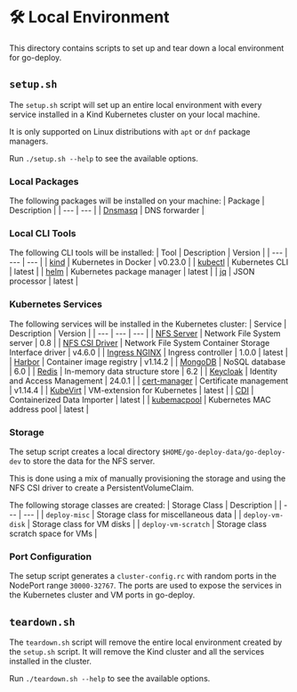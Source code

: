 # 🛠️ Local Environment

This directory contains scripts to set up and tear down a local environment for go-deploy.

## `setup.sh`

The `setup.sh` script will set up an entire local environment with every service installed in a Kind Kubernetes cluster on your local machine.

It is only supported on Linux distributions with `apt` or `dnf` package managers.

Run `./setup.sh --help` to see the available options.

### Local Packages
The following packages will be installed on your machine:
| Package | Description |
| --- | --- |
| [Dnsmasq](http://www.thekelleys.org.uk/dnsmasq/doc.html) | DNS forwarder |

### Local CLI Tools
The following CLI tools will be installed:
| Tool | Description | Version |
| --- | --- | --- |
| [kind](https://kind.sigs.k8s.io/) | Kubernetes in Docker | v0.23.0  |
| [kubectl](https://kubernetes.io/docs/reference/kubectl/overview/) | Kubernetes CLI | latest |
| [helm](https://helm.sh/) | Kubernetes package manager | latest |
| [jq](https://stedolan.github.io/jq/) | JSON processor | latest |

### Kubernetes Services
The following services will be installed in the Kubernetes cluster:
| Service | Description | Version |
| --- | --- | --- |
| [NFS Server](https://github.com/kubernetes/examples/blob/master/staging/volumes/nfs/nfs-server-deployment.yaml) | Network File System server | 0.8 |
| [NFS CSI Driver](https://github.com/kubernetes-csi/csi-driver-nfs) | Network File System Container Storage Interface driver | v4.6.0 |
| [Ingress NGINX](https://github.com/kubernetes/ingress-nginx) | Ingress controller | 1.0.0 | latest |
| [Harbor](https://goharbor.io/) | Container image registry | v1.14.2 |
| [MongoDB](https://www.mongodb.com/) | NoSQL database | 6.0 |
| [Redis](https://redis.io/) | In-memory data structure store | 6.2 |
| [Keycloak](https://www.keycloak.org/) | Identity and Access Management | 24.0.1 |
| [cert-manager](https://cert-manager.io/) | Certificate management | v1.14.4 |
| [KubeVirt](https://kubevirt.io/) | VM-extension for Kubernetes | latest |
| [CDI](https://kubevirt.io/user-guide/storage/containerized_data_importer/) | Containerized Data Importer | latest |
| [kubemacpool](https://github.com/k8snetworkplumbingwg/kubemacpool) | Kubernetes MAC address pool | latest |


### Storage
The setup script creates a local directory `$HOME/go-deploy-data/go-deploy-dev` to store the data for the NFS server.

This is done using a mix of manually provisioning the storage and using the NFS CSI driver to create a PersistentVolumeClaim.

The following storage classes are created:
| Storage Class | Description |
| --- | --- |
| `deploy-misc` | Storage class for miscellaneous data |
| `deploy-vm-disk` | Storage class for VM disks |
| `deploy-vm-scratch` | Storage class scratch space for VMs |

### Port Configuration
The setup script generates a `cluster-config.rc` with random ports in the NodePort range `30000-32767`. The ports are used to expose the services in the Kubernetes cluster and VM ports in go-deploy.

## `teardown.sh`

The `teardown.sh` script will remove the entire local environment created by the `setup.sh` script. It will remove the Kind cluster and all the services installed in the cluster.

Run `./teardown.sh --help` to see the available options.


